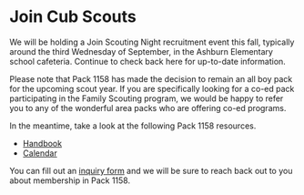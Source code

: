 # Join Cub Scouts

We will be holding a Join Scouting Night recruitment event this fall, typically
around the third Wednesday of September, in the Ashburn Elementary school
cafeteria. Continue to check back here for up-to-date information.

Please note that Pack 1158 has made the decision to remain an all boy pack for
the upcoming scout year. If you are specifically looking for a co-ed pack
participating in the Family Scouting program, we would be happy to refer you to
any of the wonderful area packs who are offering co-ed programs.

In the meantime, take a look at the following Pack 1158 resources.

- [Handbook](resources/handbook.md)
- [Calendar](resources/pack-calendar.md)

You can fill out an [inquiry form](https://my.bsa.us/082paa1158mb) and we will
be sure to reach back out to you about membership in Pack 1158.
